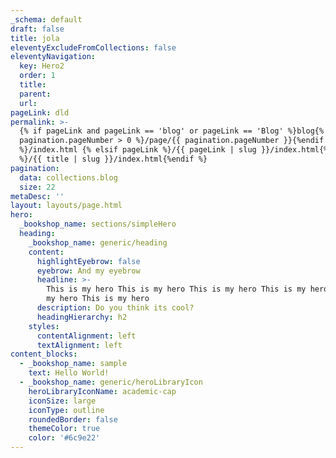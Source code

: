```yaml
---
_schema: default
draft: false
title: jola
eleventyExcludeFromCollections: false
eleventyNavigation:
  key: Hero2
  order: 1
  title:
  parent:
  url:
pageLink: dld
permalink: >-
  {% if pageLink and pageLink == 'blog' or pageLink == 'Blog' %}blog{% if
  pagination.pageNumber > 0 %}/page/{{ pagination.pageNumber }}{%endif
  %}/index.html {% elsif pageLink %}/{{ pageLink | slug }}/index.html{% else
  %}/{{ title | slug }}/index.html{%endif %}
pagination:
  data: collections.blog
  size: 22
metaDesc: ''
layout: layouts/page.html
hero:
  _bookshop_name: sections/simpleHero
  heading:
    _bookshop_name: generic/heading
    content:
      highlightEyebrow: false
      eyebrow: And my eyebrow
      headline: >-
        This is my hero This is my hero This is my hero This is my hero This is
        my hero This is my hero
      description: Do you think its cool?
      headingHierarchy: h2
    styles:
      contentAlignment: left
      textAlignment: left
content_blocks:
  - _bookshop_name: sample
    text: Hello World!
  - _bookshop_name: generic/heroLibraryIcon
    heroLibraryIconName: academic-cap
    iconSize: large
    iconType: outline
    roundedBorder: false
    themeColor: true
    color: '#6c9e22'
---
```

